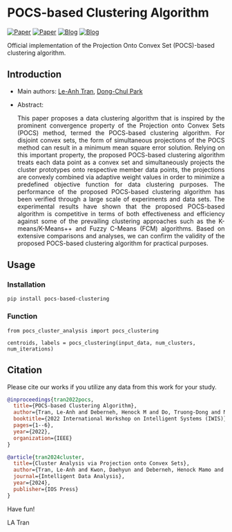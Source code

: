 # POCS-based Clustering Algorithm 

[![Paper](https://img.shields.io/badge/Paper-PDF-red)](https://tranleanh.github.io/assets/pdf/IWIS_2022.pdf)
[![Paper](https://img.shields.io/badge/Conference-IEEE-blue)](https://ieeexplore.ieee.org/document/9920762)
[![Blog](https://img.shields.io/badge/Blog-Medium-blue)](https://towardsdatascience.com/pocs-based-clustering-algorithm-explained-2f7d25183eff)
[![Blog](https://img.shields.io/badge/Package-PyPI-white)](https://pypi.org/project/pocs-based-clustering/)


Official implementation of the Projection Onto Convex Set (POCS)-based clustering algorithm.

## Introduction

 - Main authors: [Le-Anh Tran](https://scholar.google.com/citations?user=WzcUE5YAAAAJ&hl=en), [Dong-Chul Park](https://scholar.google.com/citations?user=VZUH4sUAAAAJ&hl=en)

 - Abstract:
     <p align="justify">
     This paper proposes a data clustering algorithm that is inspired by the prominent convergence property of the Projection onto Convex Sets (POCS) method, termed the POCS-based clustering algorithm. For disjoint convex sets, the form of simultaneous projections of the POCS method can result in a minimum mean square error solution. Relying on this important property, the proposed POCS-based clustering algorithm treats each data point as a convex set and simultaneously projects the cluster prototypes onto respective member data points, the projections are convexly combined via adaptive weight values in order to minimize a predefined objective function for data clustering purposes. The performance of the proposed POCS-based clustering algorithm has been verified through a large scale of experiments and data sets. The experimental results have shown that the proposed POCS-based algorithm is competitive in terms of both effectiveness and efficiency against some of the prevailing clustering approaches such as the K-means/K-Means++ and Fuzzy C-Means (FCM) algorithms. Based on extensive comparisons and analyses, we can confirm the validity of the proposed POCS-based clustering algorithm for practical purposes.
     </p>

## Usage

### Installation


```
pip install pocs-based-clustering
```

### Function


```
from pocs_cluster_analysis import pocs_clustering

centroids, labels = pocs_clustering(input_data, num_clusters, num_iterations)
```


## Citation

Please cite our works if you utilize any data from this work for your study.

```bibtex
@inproceedings{tran2022pocs,
  title={POCS-based Clustering Algorithm},
  author={Tran, Le-Anh and Deberneh, Henock M and Do, Truong-Dong and Nguyen, Thanh-Dat and Le, My-Ha and Park, Dong-Chul},
  booktitle={2022 International Workshop on Intelligent Systems (IWIS)},
  pages={1--6},
  year={2022},
  organization={IEEE}
}

@article{tran2024cluster,
  title={Cluster Analysis via Projection onto Convex Sets},
  author={Tran, Le-Anh and Kwon, Daehyun and Deberneh, Henock Mamo and Park, Dong-Chul},
  journal={Intelligent Data Analysis},
  year={2024},
  publisher={IOS Press}
}
```

Have fun!

LA Tran
